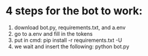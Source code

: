 # 4 steps for the bot to work:
1) download bot.py, requirements.txt, and a.env
2) go to a.env and fill in the tokens
3) put in cmd: pip install -r requirements.txt -U
4) we wait and insert the following: python bot.py


